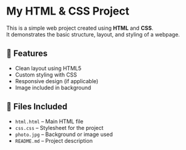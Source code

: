 # My HTML & CSS Project

This is a simple web project created using **HTML** and **CSS**.  
It demonstrates the basic structure, layout, and styling of a webpage.

## 🚀 Features
- Clean layout using HTML5
- Custom styling with CSS
- Responsive design (if applicable)
- Image included in background

## 📁 Files Included
- `html.html` – Main HTML file
- `css.css` – Stylesheet for the project
- `photo.jpg` – Background or image used
- `README.md` – Project description

